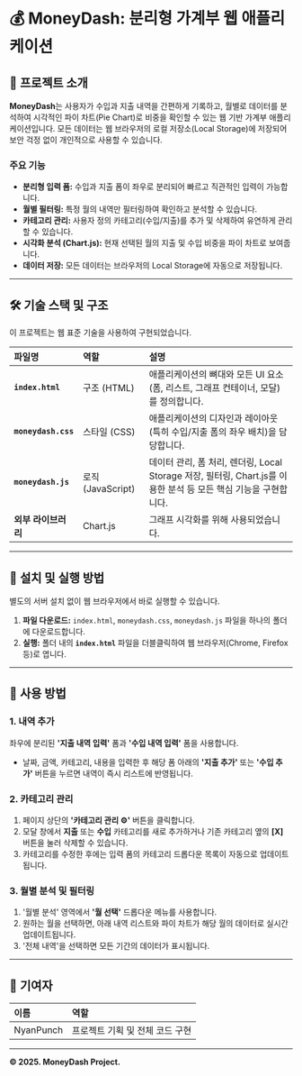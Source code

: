 # 💰 MoneyDash: 분리형 가계부 웹 애플리케이션

## 🌟 프로젝트 소개

**MoneyDash**는 사용자가 수입과 지출 내역을 간편하게 기록하고, 월별로 데이터를 분석하여 시각적인 파이 차트(Pie Chart)로 비중을 확인할 수 있는 웹 기반 가계부 애플리케이션입니다. 모든 데이터는 웹 브라우저의 로컬 저장소(Local Storage)에 저장되어 보안 걱정 없이 개인적으로 사용할 수 있습니다.

### 주요 기능

* **분리형 입력 폼:** 수입과 지출 폼이 좌우로 분리되어 빠르고 직관적인 입력이 가능합니다.
* **월별 필터링:** 특정 월의 내역만 필터링하여 확인하고 분석할 수 있습니다.
* **카테고리 관리:** 사용자 정의 카테고리(수입/지출)를 추가 및 삭제하여 유연하게 관리할 수 있습니다.
* **시각화 분석 (Chart.js):** 현재 선택된 월의 지출 및 수입 비중을 파이 차트로 보여줍니다.
* **데이터 저장:** 모든 데이터는 브라우저의 Local Storage에 자동으로 저장됩니다.

---

## 🛠️ 기술 스택 및 구조

이 프로젝트는 웹 표준 기술을 사용하여 구현되었습니다.

| 파일명 | 역할 | 설명 |
| :--- | :--- | :--- |
| **`index.html`** | 구조 (HTML) | 애플리케이션의 뼈대와 모든 UI 요소(폼, 리스트, 그래프 컨테이너, 모달)를 정의합니다. |
| **`moneydash.css`** | 스타일 (CSS) | 애플리케이션의 디자인과 레이아웃(특히 수입/지출 폼의 좌우 배치)을 담당합니다. |
| **`moneydash.js`** | 로직 (JavaScript) | 데이터 관리, 폼 처리, 렌더링, Local Storage 저장, 필터링, Chart.js를 이용한 분석 등 모든 핵심 기능을 구현합니다. |
| **외부 라이브러리** | Chart.js | 그래프 시각화를 위해 사용되었습니다. |

---

## 🚀 설치 및 실행 방법

별도의 서버 설치 없이 웹 브라우저에서 바로 실행할 수 있습니다.

1.  **파일 다운로드:** `index.html`, `moneydash.css`, `moneydash.js` 파일을 하나의 폴더에 다운로드합니다.
2.  **실행:** 폴더 내의 **`index.html`** 파일을 더블클릭하여 웹 브라우저(Chrome, Firefox 등)로 엽니다.

---

## 📝 사용 방법

### 1. 내역 추가

좌우에 분리된 **'지출 내역 입력'** 폼과 **'수입 내역 입력'** 폼을 사용합니다.

* 날짜, 금액, 카테고리, 내용을 입력한 후 해당 폼 아래의 **'지출 추가'** 또는 **'수입 추가'** 버튼을 누르면 내역이 즉시 리스트에 반영됩니다.

### 2. 카테고리 관리

1.  페이지 상단의 **'카테고리 관리 ⚙️'** 버튼을 클릭합니다.
2.  모달 창에서 **지출** 또는 **수입** 카테고리를 새로 추가하거나 기존 카테고리 옆의 **[X]** 버튼을 눌러 삭제할 수 있습니다.
3.  카테고리를 수정한 후에는 입력 폼의 카테고리 드롭다운 목록이 자동으로 업데이트됩니다.

### 3. 월별 분석 및 필터링

1.  '월별 분석' 영역에서 **'월 선택'** 드롭다운 메뉴를 사용합니다.
2.  원하는 월을 선택하면, 아래 내역 리스트와 파이 차트가 해당 월의 데이터로 실시간 업데이트됩니다.
3. '전체 내역'을 선택하면 모든 기간의 데이터가 표시됩니다.

---

## 👤 기여자

| 이름        | 역할 |
|:----------| :--- |
| NyanPunch | 프로젝트 기획 및 전체 코드 구현 |

---

**© 2025. MoneyDash Project.**